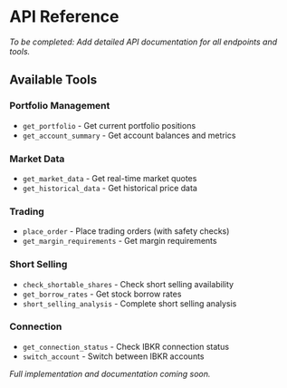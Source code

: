 # API Reference

*To be completed: Add detailed API documentation for all endpoints and tools.*

## Available Tools

### Portfolio Management
- `get_portfolio` - Get current portfolio positions
- `get_account_summary` - Get account balances and metrics

### Market Data
- `get_market_data` - Get real-time market quotes
- `get_historical_data` - Get historical price data

### Trading
- `place_order` - Place trading orders (with safety checks)
- `get_margin_requirements` - Get margin requirements

### Short Selling
- `check_shortable_shares` - Check short selling availability
- `get_borrow_rates` - Get stock borrow rates
- `short_selling_analysis` - Complete short selling analysis

### Connection
- `get_connection_status` - Check IBKR connection status
- `switch_account` - Switch between IBKR accounts

*Full implementation and documentation coming soon.*
